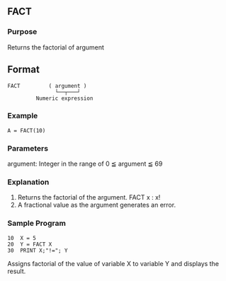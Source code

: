 ## FACT

### Purpose
Returns the factorial of argument

## Format
```basic
FACT         ( argument )
               └──┬───┘
         Numeric expression
```

### Example
```basic
A = FACT(10)
```

### Parameters
argument: Integer in the range of 0 ≦ argument ≦ 69

### Explanation
1. Returns the factorial of the argument.
   FACT x : x!
2. A fractional value as the argument generates an error.

### Sample Program
```basic
10  X = 5
20  Y = FACT X
30  PRINT X;"!="; Y
```
Assigns factorial of the value of variable X to variable Y and displays the result.
